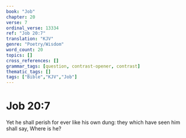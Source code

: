 ```yaml
---
book: "Job"
chapter: 20
verse: 7
ordinal_verse: 13334
ref: "Job 20:7"
translation: "KJV"
genre: "Poetry/Wisdom"
word_count: 20
topics: []
cross_references: []
grammar_tags: [question, contrast-opener, contrast]
thematic_tags: []
tags: ["Bible","KJV","Job"]
---
```


# Job 20:7

Yet he shall perish for ever like his own dung: they which have seen him shall say, Where is he?
